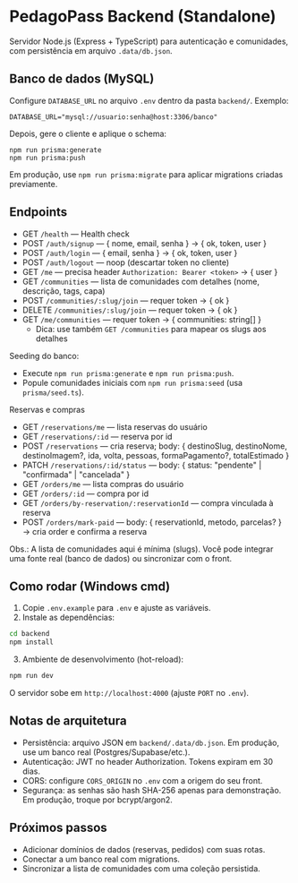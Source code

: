 # PedagoPass Backend (Standalone)

Servidor Node.js (Express + TypeScript) para autenticação e comunidades, com persistência em arquivo `.data/db.json`.

## Banco de dados (MySQL)

Configure `DATABASE_URL` no arquivo `.env` dentro da pasta `backend/`. Exemplo:

```
DATABASE_URL="mysql://usuario:senha@host:3306/banco"
```

Depois, gere o cliente e aplique o schema:

```
npm run prisma:generate
npm run prisma:push
```

Em produção, use `npm run prisma:migrate` para aplicar migrations criadas previamente.

## Endpoints

- GET `/health` — Health check
- POST `/auth/signup` — { nome, email, senha } → { ok, token, user }
- POST `/auth/login` — { email, senha } → { ok, token, user }
- POST `/auth/logout` — noop (descartar token no cliente)
- GET `/me` — precisa header `Authorization: Bearer <token>` → { user }
- GET `/communities` — lista de comunidades com detalhes (nome, descrição, tags, capa)
- POST `/communities/:slug/join` — requer token → { ok }
- DELETE `/communities/:slug/join` — requer token → { ok }
- GET `/me/communities` — requer token → { communities: string[] }
	- Dica: use também `GET /communities` para mapear os slugs aos detalhes

Seeding do banco:

- Execute `npm run prisma:generate` e `npm run prisma:push`.
- Popule comunidades iniciais com `npm run prisma:seed` (usa `prisma/seed.ts`).

Reservas e compras
- GET `/reservations/me` — lista reservas do usuário
- GET `/reservations/:id` — reserva por id
- POST `/reservations` — cria reserva; body: { destinoSlug, destinoNome, destinoImagem?, ida, volta, pessoas, formaPagamento?, totalEstimado }
- PATCH `/reservations/:id/status` — body: { status: "pendente" | "confirmada" | "cancelada" }
- GET `/orders/me` — lista compras do usuário
- GET `/orders/:id` — compra por id
- GET `/orders/by-reservation/:reservationId` — compra vinculada à reserva
- POST `/orders/mark-paid` — body: { reservationId, metodo, parcelas? } → cria order e confirma a reserva

Obs.: A lista de comunidades aqui é mínima (slugs). Você pode integrar uma fonte real (banco de dados) ou sincronizar com o front.

## Como rodar (Windows cmd)

1. Copie `.env.example` para `.env` e ajuste as variáveis.
2. Instale as dependências:

```cmd
cd backend
npm install
```

3. Ambiente de desenvolvimento (hot-reload):

```cmd
npm run dev
```

O servidor sobe em `http://localhost:4000` (ajuste `PORT` no `.env`).

## Notas de arquitetura

- Persistência: arquivo JSON em `backend/.data/db.json`. Em produção, use um banco real (Postgres/Supabase/etc.).
- Autenticação: JWT no header Authorization. Tokens expiram em 30 dias.
- CORS: configure `CORS_ORIGIN` no `.env` com a origem do seu front.
- Segurança: as senhas são hash SHA-256 apenas para demonstração. Em produção, troque por bcrypt/argon2.

## Próximos passos

- Adicionar domínios de dados (reservas, pedidos) com suas rotas.
- Conectar a um banco real com migrations.
- Sincronizar a lista de comunidades com uma coleção persistida.
